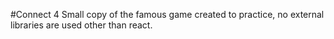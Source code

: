 #Connect 4
Small copy of the famous game created to practice, no external libraries are used other than react.
